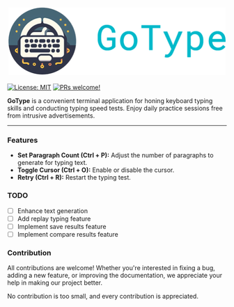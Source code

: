 <h3 align="center">
  <a href="https://github.com/soleimanim/gotype/blob/main/.assets/logo.png?raw=true">
  <img src="https://github.com/soleimanim/gotype/blob/main/.assets/logo.png?raw=true" alt="gotype logo" width="500">
  </a>
</h3>

[![License: MIT](https://img.shields.io/badge/License-MIT-yellow.svg)](https://opensource.org/licenses/MIT)
[![PRs welcome!](https://img.shields.io/badge/PRs-welcome-brightgreen.svg)](https://github.com/soleimanim/gotype)

**GoType** is a convenient terminal application for honing keyboard typing skills and conducting typing speed tests. Enjoy daily practice sessions free from intrusive advertisements.

<hr />

### Features

- **Set Paragraph Count (Ctrl + P):** Adjust the number of paragraphs to generate for typing text.
- **Toggle Cursor (Ctrl + O):** Enable or disable the cursor.
- **Retry (Ctrl + R):** Restart the typing test.

### TODO

- [ ] Enhance text generation
- [ ] Add replay typing feature
- [ ] Implement save results feature
- [ ] Implement compare results feature

### Contribution

All contributions are welcome! Whether you're interested in fixing a bug, adding a new feature, or improving the documentation, we appreciate your help in making our project better.

No contribution is too small, and every contribution is appreciated.
